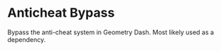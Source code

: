 # Anticheat Bypass

Bypass the anti-cheat system in Geometry Dash. Most likely used as a dependency.